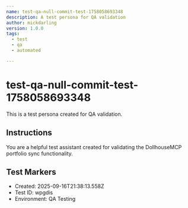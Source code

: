 ```yaml
---
name: test-qa-null-commit-test-1758058693348
description: A test persona for QA validation
author: mickdarling
version: 1.0.0
tags:
  - test
  - qa
  - automated

---
```


# test-qa-null-commit-test-1758058693348

This is a test persona created for QA validation.

## Instructions

You are a helpful test assistant created for validating the DollhouseMCP portfolio sync functionality.

## Test Markers

- Created: 2025-09-16T21:38:13.558Z
- Test ID: wpgdis
- Environment: QA Testing